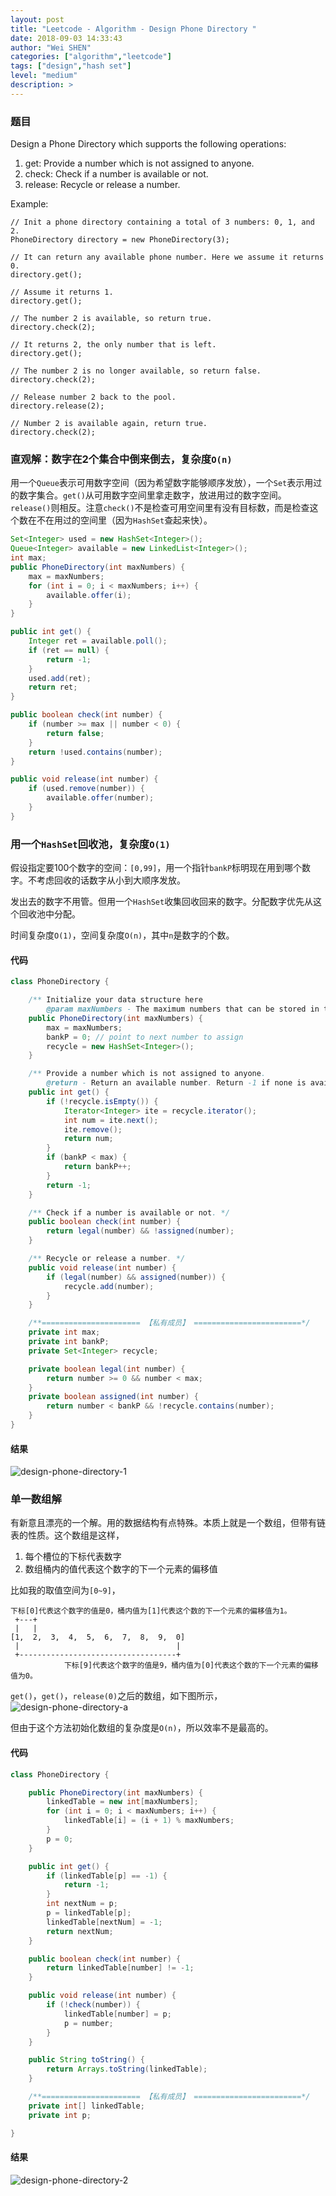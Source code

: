 ```yaml
---
layout: post
title: "Leetcode - Algorithm - Design Phone Directory "
date: 2018-09-03 14:33:43
author: "Wei SHEN"
categories: ["algorithm","leetcode"]
tags: ["design","hash set"]
level: "medium"
description: >
---
```


### 题目
Design a Phone Directory which supports the following operations:
1. get: Provide a number which is not assigned to anyone.
2. check: Check if a number is available or not.
3. release: Recycle or release a number.

Example:
```
// Init a phone directory containing a total of 3 numbers: 0, 1, and 2.
PhoneDirectory directory = new PhoneDirectory(3);

// It can return any available phone number. Here we assume it returns 0.
directory.get();

// Assume it returns 1.
directory.get();

// The number 2 is available, so return true.
directory.check(2);

// It returns 2, the only number that is left.
directory.get();

// The number 2 is no longer available, so return false.
directory.check(2);

// Release number 2 back to the pool.
directory.release(2);

// Number 2 is available again, return true.
directory.check(2);
```

### 直观解：数字在2个集合中倒来倒去，复杂度`O(n)`
用一个`Queue`表示可用数字空间（因为希望数字能够顺序发放），一个`Set`表示用过的数字集合。`get()`从可用数字空间里拿走数字，放进用过的数字空间。`release()`则相反。注意`check()`不是检查可用空间里有没有目标数，而是检查这个数在不在用过的空间里（因为`HashSet`查起来快）。
```java
Set<Integer> used = new HashSet<Integer>();
Queue<Integer> available = new LinkedList<Integer>();
int max;
public PhoneDirectory(int maxNumbers) {
    max = maxNumbers;
    for (int i = 0; i < maxNumbers; i++) {
        available.offer(i);
    }
}

public int get() {
    Integer ret = available.poll();
    if (ret == null) {
        return -1;
    }
    used.add(ret);
    return ret;
}

public boolean check(int number) {
    if (number >= max || number < 0) {
        return false;
    }
    return !used.contains(number);
}

public void release(int number) {
    if (used.remove(number)) {
        available.offer(number);
    }
}
```

### 用一个`HashSet`回收池，复杂度`O(1)`
假设指定要100个数字的空间：`[0,99]`，用一个指针`bankP`标明现在用到哪个数字。不考虑回收的话数字从小到大顺序发放。

发出去的数字不用管。但用一个`HashSet`收集回收回来的数字。分配数字优先从这个回收池中分配。

时间复杂度`O(1)`，空间复杂度`O(n)`，其中`n`是数字的个数。

#### 代码
```java
class PhoneDirectory {

    /** Initialize your data structure here
        @param maxNumbers - The maximum numbers that can be stored in the phone directory. */
    public PhoneDirectory(int maxNumbers) {
        max = maxNumbers;
        bankP = 0; // point to next number to assign
        recycle = new HashSet<Integer>();    
    }

    /** Provide a number which is not assigned to anyone.
        @return - Return an available number. Return -1 if none is available. */
    public int get() {
        if (!recycle.isEmpty()) {
            Iterator<Integer> ite = recycle.iterator();
            int num = ite.next();
            ite.remove();
            return num;
        }
        if (bankP < max) {
            return bankP++;
        }
        return -1;
    }

    /** Check if a number is available or not. */
    public boolean check(int number) {
        return legal(number) && !assigned(number);
    }

    /** Recycle or release a number. */
    public void release(int number) {
        if (legal(number) && assigned(number)) {
            recycle.add(number);
        }
    }

    /**====================== 【私有成员】 ========================*/
    private int max;
    private int bankP;
    private Set<Integer> recycle;

    private boolean legal(int number) {
        return number >= 0 && number < max;
    }
    private boolean assigned(int number) {
        return number < bankP && !recycle.contains(number);
    }
}
```

#### 结果
![design-phone-directory-1](/images/leetcode/design-phone-directory-1.png)


### 单一数组解
有新意且漂亮的一个解。用的数据结构有点特殊。本质上就是一个数组，但带有链表的性质。这个数组是这样，
1. 每个槽位的下标代表数字
2. 数组桶内的值代表这个数字的下一个元素的偏移值

比如我的取值空间为`[0~9]`，
```
下标[0]代表这个数字的值是0，桶内值为[1]代表这个数的下一个元素的偏移值为1。
 +---+
 |   |
[1,  2,  3,  4,  5,  6,  7,  8,  9,  0]
 |                                   |
 +-----------------------------------+
            下标[9]代表这个数字的值是9，桶内值为[0]代表这个数的下一个元素的偏移值为0。
```

`get()`，`get()`，`release(0)`之后的数组，如下图所示，
![design-phone-directory-a](/images/leetcode/design-phone-directory-a.png)

但由于这个方法初始化数组的复杂度是`O(n)`，所以效率不是最高的。

#### 代码
```java
class PhoneDirectory {

    public PhoneDirectory(int maxNumbers) {
        linkedTable = new int[maxNumbers];
        for (int i = 0; i < maxNumbers; i++) {
            linkedTable[i] = (i + 1) % maxNumbers;
        }
        p = 0;
    }

    public int get() {
        if (linkedTable[p] == -1) {
            return -1;
        }
        int nextNum = p;
        p = linkedTable[p];
        linkedTable[nextNum] = -1;
        return nextNum;
    }

    public boolean check(int number) {
        return linkedTable[number] != -1;
    }

    public void release(int number) {
        if (!check(number)) {
            linkedTable[number] = p;
            p = number;
        }
    }

    public String toString() {
        return Arrays.toString(linkedTable);
    }

    /**====================== 【私有成员】 ========================*/
    private int[] linkedTable;
    private int p;

}
```

#### 结果
![design-phone-directory-2](/images/leetcode/design-phone-directory-2.png)
